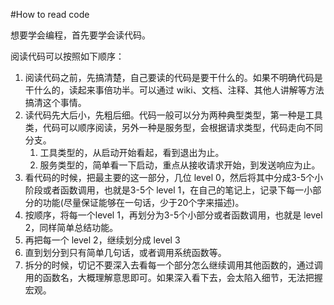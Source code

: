 #How to read code

想要学会编程，首先要学会读代码。


阅读代码可以按照如下顺序：

1. 阅读代码之前，先搞清楚，自己要读的代码是要干什么的。如果不明确代码是干什么的，读起来事倍功半。可以通过 wiki、文档、注释、其他人讲解等方法搞清这个事情。
2. 读代码先大后小，先粗后细。代码一般可以分为两种典型类型，第一种是工具类，代码可以顺序阅读，另外一种是服务型，会根据请求类型，代码走向不同分支。
    1. 工具类型的，从启动开始看起，看到退出为止。
    2. 服务类型的，简单看一下启动，重点从接收请求开始，到发送响应为止。
3. 看代码的时候，把最主要的这一部分，几位 level 0，然后将其中分成3-5个小阶段或者函数调用，也就是3-5个 level 1，在自己的笔记上，记录下每一小部分的功能(尽量保证能够在一句话，少于20个字来描述)。
4. 按顺序，将每一个level 1，再划分为3-5个小部分或者函数调用，也就是 level 2，同样简单总结功能。
5. 再把每一个 level 2，继续划分成 level 3
6. 直到划分到只有简单几句话，或者调用系统函数等。
7. 拆分的时候，切记不要深入去看每一个部分怎么继续调用其他函数的，通过调用的函数名，大概理解意思即可。如果深入看下去，会太陷入细节，无法把握宏观。